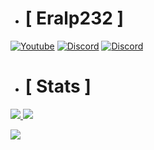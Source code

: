 + # [ Eralp232 ]

[![Youtube](https://img.shields.io/badge/YouTube-FF0000?style=for-the-badge&logo=youtube&logoColor=white)](https://www.youtube.com/channel/UCF1zIInZL1wLfegXgBF66Sg)
[![Discord](https://img.shields.io/badge/Discord-7289DA?style=for-the-badge&logo=discord&logoColor=white
)](https://discord.com/users/659044861256925185)
[![Discord](https://img.shields.io/discord/798640297453027348?label=Eralp232%27s%20Anarchy%20Community&style=for-the-badge)](https://discord.gg/m5xGEZecmZ)

+ # [ Stats ]

<a href="https://github.com/Eralp232/github-stats">
<img src="https://github.com/Eralp232/github-stats/blob/master/generated/overview.svg#gh-dark-mode-only" />
<img src="https://github.com/Eralp232/github-stats/blob/master/generated/languages.svg#gh-dark-mode-only" />
</a>

![](https://komarev.com/ghpvc/?username=Eralp232&color=green)



<!--
**Eralp232/Eralp232** is a ✨ _special_ ✨ repository because its `README.md` (this file) appears on your GitHub profile.

Here are some ideas to get you started:

- 🔭 I’m currently working on ...
- 🌱 I’m currently learning ...
- 👯 I’m looking to collaborate on ...
- 🤔 I’m looking for help with ...
- 💬 Ask me about ...
- 📫 How to reach me: ...
- 😄 Pronouns: ...
- ⚡ Fun fact: ...
-->
